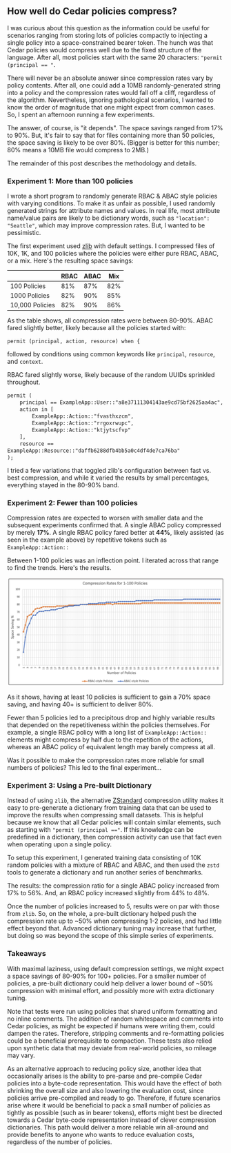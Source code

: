 ## How well do Cedar policies compress?

I was curious about this question as the information could be useful for scenarios ranging from storing lots of policies compactly to injecting a single policy into a space-constrained bearer token. The hunch was that Cedar policies would compress well due to the fixed structure of the language. After all, most policies start with the same 20 characters: `"permit (principal == "`.

There will never be an absolute answer since compression rates vary by policy contents. After all, one could add a 10MB randomly-generated string into a policy and the compression rates would fall off a cliff, regardless of the algorithm. Nevertheless, ignoring pathological scenarios, I wanted to know the order of magnitude that one might expect from common cases. So, I spent an afternoon running a few experiments.

The answer, of course, is "it depends". The space savings ranged from 17% to 90%. But, it's fair to say that for files containing more than 50 policies, the space saving is likely to be over 80%. (Bigger is better for this number; 80% means a 10MB file would compress to 2MB.)

The remainder of this post describes the methodology and details.

### Experiment 1: More than 100 policies

I wrote a short program to randomly generate RBAC & ABAC style policies with varying conditions. To make it as unfair as possible, I used randomly generated strings for attribute names and values. In real life, most attribute name/value pairs are likely to be dictionary words, such as `"location": "Seattle"`, which may improve compression rates. But, I wanted to be pessimistic.

The first experiment used [zlib](https://en.wikipedia.org/wiki/Zlib) with default settings. I compressed files of 10K, 1K, and 100 policies where the policies were either pure RBAC, ABAC, or a mix. Here's the resulting space savings:

|                 | RBAC | ABAC | Mix |
|-----------------|------|------|-----|
| 100 Policies    | 81%  | 87%  | 82% |
| 1000 Policies   | 82%  | 90%  | 85% |
| 10,000 Policies | 82%  | 90%  | 86% |

As the table shows, all compression rates were between 80-90%. ABAC fared slightly better, likely because all the policies started with:
```
permit (principal, action, resource) when {
``` 
followed by conditions using common keywords like `principal`, `resource`, and `context`.

RBAC fared slightly worse, likely because of the random UUIDs sprinkled throughout.
```
permit (
    principal == ExampleApp::User::"a8e37111304143ae9cd75bf2625aa4ac",
    action in [
        ExampleApp::Action::"fvasthxzcm",
        ExampleApp::Action::"rrgoxrwupc",
        ExampleApp::Action::"ktjytscfvp"
    ],
    resource == ExampleApp::Resource::"daffb6288dfb4bb5a0c4df4de7ca76ba"
);
``` 

I tried a few variations that toggled zlib's configuration between fast vs. best compression, and while it varied the results by small percentages, everything stayed in the 80-90% band. 

### Experiment 2: Fewer than 100 policies

Compression rates are expected to worsen with smaller data and the subsequent experiments confirmed that. A single ABAC policy compressed by merely  **17%**. A single RBAC policy fared better at **44%**, likely assisted (as seen in the example above) by repetitive tokens such as `ExampleApp::Action::`

Between 1-100 policies was an inflection point. I iterated across that range to find the trends. Here's the results.

![Graph of compression rates for one to one-hundred policies](compression-ratios.png)

As it shows, having at least 10 policies is sufficient to gain a 70% space saving, and having 40+ is sufficient to deliver 80%.

Fewer than 5 policies led to a precipitous drop and highly variable results that depended on the repetitiveness within the policies themselves. For example, a single RBAC policy with a long list of `ExampleApp::Action::` elements might compress by half due to the repetition of the actions, whereas an ABAC policy of equivalent length may barely compress at all. 

Was it possible to make the compression rates more reliable for small numbers of policies? This led to the final experiment…

### Experiment 3: Using a Pre-built Dictionary 

Instead of using `zlib`, the alternative [ZStandard](https://en.wikipedia.org/wiki/Zstd) compression utility makes it easy to pre-generate a dictionary from training data that can be used to improve the results when compressing small datasets. This is helpful because we know that all Cedar policies will contain similar elements, such as starting with `"permit (principal =="`. If this knowledge can be predefined in a dictionary, then compression activity can use that fact even when operating upon a single policy. 

To setup this experiment, I generated training data consisting of 10K random policies with a mixture of RBAC and ABAC, and then used the `zstd` tools to generate a dictionary and run another series of benchmarks. 

The results: the compression ratio for a single ABAC policy increased from 17% to 56%. And, an RBAC policy increased slightly from 44% to 48%.  

Once the number of policies increased to 5, results were on par with those from `zlib`. So, on the whole, a pre-built dictionary helped push the compression rate up to ~50% when compressing 1-2 policies, and had little effect beyond that. Advanced dictionary tuning may increase that further, but doing so was beyond the scope of this simple series of experiments.

### Takeaways 

With maximal laziness, using default compression settings, we might expect a space savings of 80-90% for 100+ policies. For a smaller number of policies, a pre-built dictionary could help deliver a lower bound of ~50% compression with minimal effort, and possibly more with extra dictionary tuning. 

Note that tests were run using policies that shared uniform formatting and no inline comments. The addition of random whitespace and comments into Cedar policies, as might be expected if humans were writing them, could dampen the rates. Therefore, stripping comments and re-formatting policies could be a beneficial prerequisite to compaction. These tests also relied upon synthetic data that may deviate from real-world policies, so mileage may vary.

As an alternative approach to reducing policy size, another idea that occasionally arises is the ability to pre-parse and pre-compile Cedar policies into a byte-code representation. This would have the effect of both shrinking the overall size and also lowering the evaluation cost, since policies arrive pre-compiled and ready to go. Therefore, if future scenarios arise where it would be beneficial to pack a small number of policies as tightly as possible (such as in bearer tokens), efforts might best be directed towards a Cedar byte-code representation instead of clever compression dictionaries. This path would deliver a more reliable win all-around and provide benefits to anyone who wants to reduce evaluation costs, regardless of the number of policies.  

